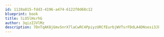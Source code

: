 ```yaml
---
id: 1128a815-fdd3-4196-a474-6122f0d68c12
blueprint: book
title: lLO5lHsrhG
author: 3qizZJVlMz
description: 7DnTqAK8jGmvSnrX7laCwRC4PpiyzURCfEurbjWVTsrFDdLA4DNsesi3Jklvv9AWF9a3jJ8FSJFc1qXmggJVnN6fiZIGXtFLdUyk
---
```

